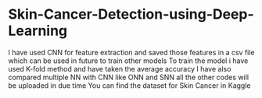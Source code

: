 # Skin-Cancer-Detection-using-Deep-Learning
I have used CNN for feature extraction and saved those features in a csv file which can be used in future to train other models 
To train the model i have used K-fold method and have taken the average accuracy 
I have also compared multiple NN with CNN like ONN and SNN all the other codes will be uploaded in due time
You can find the dataset for Skin Cancer in Kaggle
